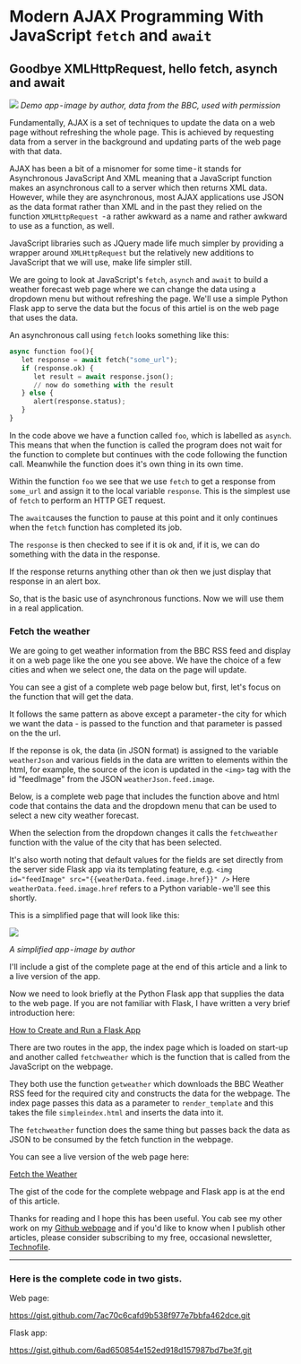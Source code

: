 # Modern AJAX Programming With JavaScript ``fetch`` and ``await``

## Goodbye XMLHttpRequest, hello fetch, asynch and await

![](https://github.com/alanjones2/Alan-Jones-article-code/raw/master/ajax/fetchweather.png)
_Demo app - image by author, data from the BBC, used with permission_


Fundamentally, AJAX is a set of techniques to update the data on a web page without refreshing the whole page. This is achieved by requesting data from a server in the background and updating parts of the web page with that data.

AJAX has been a bit of a misnomer for some time - it stands for Asynchronous JavaScript And XML meaning that a JavaScript function makes an asynchronous call to a server which then returns XML data. However, while they are asynchronous, most AJAX applications use JSON as the data format rather than XML and in the past they relied on the function ``XMLHttpRequest ``- a rather awkward as a name and rather awkward to use as a function, as well.

JavaScript libraries such as JQuery made life much simpler by providing a wrapper around ``XMLHttpRequest`` but the relatively new additions to JavaScript that we will use, make life simpler still.

We are going to look at JavaScript's ``fetch``, ``asynch`` and ``await``  to build a weather forecast web page where we can change the data using a dropdown menu but without refreshing the page. We'll use a simple Python Flask app to serve the data but the focus of this artiel is on the web page that uses the data.

An asynchronous call using ``fetch`` looks something like this:

````Python
async function foo(){
   let response = await fetch("some_url");
   if (response.ok) {
      let result = await response.json();  
      // now do something with the result
   } else {
      alert(response.status);
   }
}
````

In the code above we have a function called ``foo``, which is labelled as ``asynch``. This means that when the function is called the program does not wait for the function to complete but continues with the code following the function call. Meanwhile the function does it's own thing in its own time.

Within the function ``foo`` we see that we use ``fetch`` to get a response from ``some_url`` and assign it to the local variable ``response``. This is the simplest use of ``fetch`` to perform an HTTP GET request. 

The ``await``causes the function to pause at this point and it only continues when the ``fetch`` function has completed its job.

The ``response`` is then checked to see if it is ok and, if it is, we can do something with the data in the response.

If the response returns anything other than _ok_ then we just display that response in an alert box.

So, that is the basic use of asynchronous functions. Now we will use them in a real application.

### Fetch the weather
 
We are going to get weather information from the BBC RSS feed and display it on a web page like the one you see above. We have the choice of a few cities and when we select one, the data on the page will update.

You can see a gist of a complete web page below but, first, let's focus on the function that will get the data.

It follows the same pattern as above except a parameter - the city for which we want the data - is passed to the function and that parameter is passed on the the url. 

If the reponse is ok, the data (in JSON format) is assigned to the variable ``weatherJson`` and various fields in the data are written to elements within the html, for example, the source of the icon is updated in the ``<img>`` tag with the id "feedImage" from the JSON ``weatherJson.feed.image``.

Below, is a complete web page that includes the function above and html code that contains the data and the dropdown menu that can be used to select a new city weather forecast. 

When the selection from the dropdown changes it calls the ``fetchweather`` function with the value of the city that has been selected.

It's also worth noting that default values for the fields are set directly from the server side Flask app via its templating feature, e.g.
``<img id="feedImage" src="{{weatherData.feed.image.href}}" />``
Here ``weatherData.feed.image.href`` refers to a Python variable - we'll see this shortly.

This is a simplified page that will look like this:

![](https://github.com/alanjones2/Alan-Jones-article-code/raw/master/ajax/simplefetchweather.png)

_A simplified app - image by author_

I'll include a gist of the complete page at the end of this article and a link to a live version of the app.

Now we need to look briefly at the Python Flask app that supplies the data to the web page. If you are not familiar with Flask, I have written a very brief introduction here:

[How to Create and Run a Flask App](https://alan-jones.medium.com/how-to-create-and-run-a-flask-app-533b7b101c86)


There are two routes in the app, the index page which is loaded on start-up and another called ``fetchweather`` which is the function that is called from the JavaScript on the webpage. 

They both use the function ``getweather`` which downloads the BBC Weather RSS feed for the required city and constructs the data for the webpage.
The index page passes this data as a parameter to ``render_template`` and this takes the file ``simpleindex.html`` and inserts the data into it.

The ``fetchweather`` function does the same thing but passes back the data as JSON to be consumed by the fetch function in the webpage.

You can see a live version of the web page here:

[Fetch the Weather](http://ajapps.herokuapp.com/weather/)

The gist of the code for the complete webpage and Flask app is at 
the end of this article.


Thanks for reading and I hope this has been useful. You cab see my other work on my [Github webpage](alanjones2.github.io) and if you'd like to know when I publish other articles, please consider subscribing to my free, occasional newsletter, [Technofile](technofile.substack.com).

---

### Here is the complete code in two gists.

Web page:

https://gist.github.com/7ac70c6cafd9b538f977e7bbfa462dce.git


Flask app:

https://gist.github.com/6ad650854e152ed918d157987bd7be3f.git
